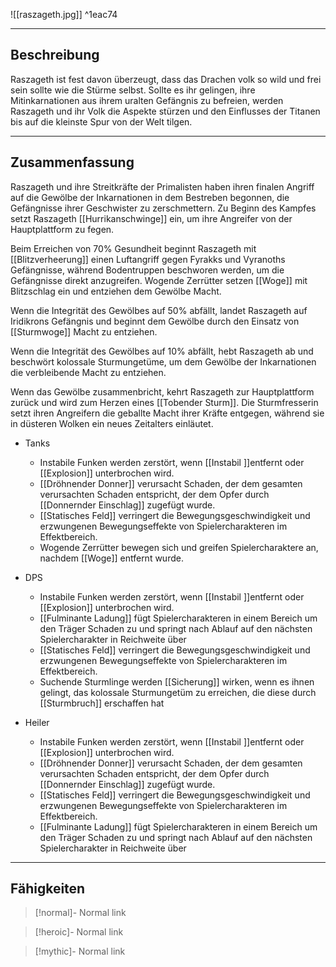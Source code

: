 

![[raszageth.jpg]] ^1eac74

---

## Beschreibung

Raszageth ist fest davon überzeugt, dass das Drachen volk so wild und frei sein sollte wie die Stürme selbst. Sollte es ihr gelingen, ihre Mitinkarnationen aus ihrem uralten Gefängnis zu befreien, werden Raszageth und ihr Volk die Aspekte stürzen und den Einflusses der Titanen bis auf die kleinste Spur von der Welt tilgen. 

---
## Zusammenfassung

 Raszageth und ihre Streitkräfte der Primalisten haben ihren finalen Angriff auf die Gewölbe der Inkarnationen in dem Bestreben begonnen, die Gefängnisse ihrer Geschwister zu zerschmettern. Zu Beginn des Kampfes setzt Raszageth [[Hurrikanschwinge]] ein, um ihre Angreifer von der Hauptplattform zu fegen. 
 
 Beim Erreichen von 70% Gesundheit beginnt Raszageth mit [[Blitzverheerung]] einen Luftangriff gegen Fyrakks und Vyranoths Gefängnisse, während Bodentruppen beschworen werden, um die Gefängnisse direkt anzugreifen. Wogende Zerrütter setzen [[Woge]] mit Blitzschlag ein und entziehen dem Gewölbe Macht. 
 
 Wenn die Integrität des Gewölbes auf 50% abfällt, landet Raszageth auf Iridikrons Gefängnis und beginnt dem Gewölbe durch den Einsatz von [[Sturmwoge]] Macht zu entziehen.

 Wenn die Integrität des Gewölbes auf 10% abfällt, hebt Raszageth ab und beschwört kolossale Sturmungetüme, um dem Gewölbe der Inkarnationen die verbleibende Macht zu entziehen. 
 
 Wenn das Gewölbe zusammenbricht, kehrt Raszageth zur Hauptplattform zurück und wird zum Herzen eines [[Tobender Sturm]]. Die Sturmfresserin setzt ihren Angreifern die geballte Macht ihrer Kräfte entgegen, während sie in düsteren Wolken ein neues Zeitalters einläutet. 
 
 

- Tanks
	- Instabile Funken werden zerstört, wenn [[Instabil ]]entfernt oder [[Explosion]] unterbrochen wird. 
	- [[Dröhnender Donner]] verursacht Schaden, der dem gesamten verursachten Schaden entspricht, der dem Opfer durch [[Donnernder Einschlag]] zugefügt wurde. 
	- [[Statisches Feld]] verringert die Bewegungsgeschwindigkeit und erzwungenen Bewegungseffekte von Spielercharakteren im Effektbereich.
	- Wogende Zerrütter bewegen sich und greifen Spielercharaktere an, nachdem [[Woge]] entfernt wurde.
	
- DPS
	- Instabile Funken werden zerstört, wenn [[Instabil ]]entfernt oder [[Explosion]] unterbrochen wird. 
	- [[Fulminante Ladung]] fügt Spielercharakteren in einem Bereich um den Träger Schaden zu und springt nach Ablauf auf den nächsten Spielercharakter in Reichweite über
	- [[Statisches Feld]] verringert die Bewegungsgeschwindigkeit und erzwungenen Bewegungseffekte von Spielercharakteren im Effektbereich.
	- Suchende Sturmlinge werden [[Sicherung]] wirken, wenn es ihnen gelingt, das kolossale Sturmungetüm zu erreichen, die diese durch [[Sturmbruch]] erschaffen hat
	
- Heiler
	 - Instabile Funken werden zerstört, wenn [[Instabil ]]entfernt oder [[Explosion]] unterbrochen wird. 
	 - [[Dröhnender Donner]] verursacht Schaden, der dem gesamten verursachten Schaden entspricht, der dem Opfer durch [[Donnernder Einschlag]] zugefügt wurde. 
	 - [[Statisches Feld]] verringert die Bewegungsgeschwindigkeit und erzwungenen Bewegungseffekte von Spielercharakteren im Effektbereich.
	 - [[Fulminante Ladung]] fügt Spielercharakteren in einem Bereich um den Träger Schaden zu und springt nach Ablauf auf den nächsten Spielercharakter in Reichweite über

---
## Fähigkeiten

> [!normal]- Normal
> link

> [!heroic]- Normal
> link

> [!mythic]- Normal
> link

